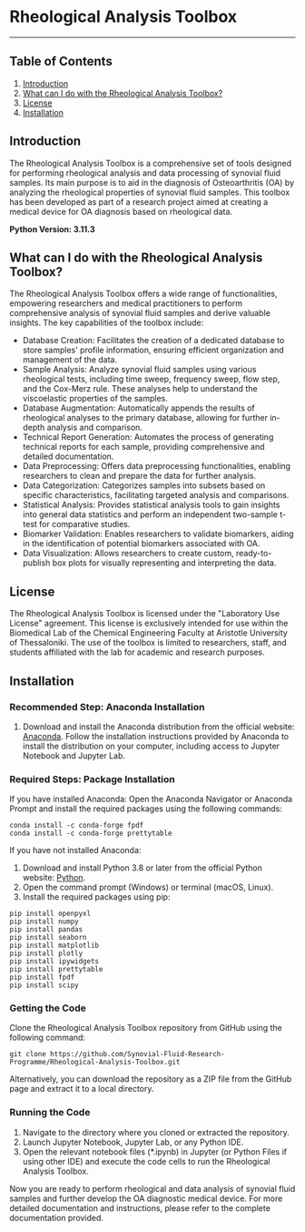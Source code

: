 # Rheological Analysis Toolbox
***
## Table of Contents
1. [Introduction](#introduction)
2. [What can I do with the Rheological Analysis Toolbox?](#what-can-i-do-with-the-rheological-analysis-toolbox?)
3. [License](#license)
4. [Installation](#installation)

## Introduction
The Rheological Analysis Toolbox is a comprehensive set of tools designed for performing rheological analysis and data processing of synovial fluid samples. Its main purpose is to aid in the diagnosis of Osteoarthritis (OA) by analyzing the rheological properties of synovial fluid samples. This toolbox has been developed as part of a research project aimed at creating a medical device for OA diagnosis based on rheological data.

**Python Version: 3.11.3**

## What can I do with the Rheological Analysis Toolbox?
The Rheological Analysis Toolbox offers a wide range of functionalities, empowering researchers and medical practitioners to perform comprehensive analysis of synovial fluid samples and derive valuable insights. The key capabilities of the toolbox include:

* Database Creation: Facilitates the creation of a dedicated database to store samples' profile information, ensuring efficient organization and management of the data.
* Sample Analysis: Analyze synovial fluid samples using various rheological tests, including time sweep, frequency sweep, flow step, and the Cox-Merz rule. These analyses help to understand the viscoelastic properties of the samples.
* Database Augmentation: Automatically appends the results of rheological analyses to the primary database, allowing for further in-depth analysis and comparison.
* Technical Report Generation: Automates the process of generating technical reports for each sample, providing comprehensive and detailed documentation.
* Data Preprocessing: Offers data preprocessing functionalities, enabling researchers to clean and prepare the data for further analysis.
* Data Categorization: Categorizes samples into subsets based on specific characteristics, facilitating targeted analysis and comparisons.
* Statistical Analysis: Provides statistical analysis tools to gain insights into general data statistics and perform an independent two-sample t-test for comparative studies.
* Biomarker Validation: Enables researchers to validate biomarkers, aiding in the identification of potential biomarkers associated with OA.
* Data Visualization: Allows researchers to create custom, ready-to-publish box plots for visually representing and interpreting the data.

## License
The Rheological Analysis Toolbox is licensed under the "Laboratory Use License" agreement. This license is exclusively intended for use within the Biomedical Lab of the Chemical Engineering Faculty at Aristotle University of Thessaloniki. The use of the toolbox is limited to researchers, staff, and students affiliated with the lab for academic and research purposes.

## Installation
### Recommended Step: Anaconda Installation
1. Download and install the Anaconda distribution from the official website: [Anaconda](https://www.anaconda.com/). Follow the installation instructions provided by Anaconda to install the distribution on your computer, including access to Jupyter Notebook and Jupyter Lab.

### Required Steps: Package Installation
If you have installed Anaconda:
Open the Anaconda Navigator or Anaconda Prompt and install the required packages using the following commands:
```
conda install -c conda-forge fpdf
conda install -c conda-forge prettytable
```
If you have not installed Anaconda:
1. Download and install Python 3.8 or later from the official Python website: [Python](https://www.python.org/downloads/).
2. Open the command prompt (Windows) or terminal (macOS, Linux).
3. Install the required packages using pip:
```
pip install openpyxl
pip install numpy
pip install pandas
pip install seaborn
pip install matplotlib
pip install plotly
pip install ipywidgets
pip install prettytable
pip install fpdf
pip install scipy
```

### Getting the Code
Clone the Rheological Analysis Toolbox repository from GitHub using the following command:
```
git clone https://github.com/Synovial-Fluid-Research-Programme/Rheological-Analysis-Toolbox.git
```
Alternatively, you can download the repository as a ZIP file from the GitHub page and extract it to a local directory.

### Running the Code
1. Navigate to the directory where you cloned or extracted the repository.
2. Launch Jupyter Notebook, Jupyter Lab, or any Python IDE.
3. Open the relevant notebook files (*.ipynb) in Jupyter (or Python Files if using other IDE) and execute the code cells to run the Rheological Analysis Toolbox.

Now you are ready to perform rheological and data analysis of synovial fluid samples and further develop the OA diagnostic medical device. For more detailed documentation and instructions, please refer to the complete documentation provided.